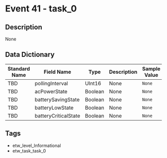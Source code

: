 # Event 41 - task_0

## Description
None

## Data Dictionary
|Standard Name|Field Name|Type|Description|Sample Value|
|---|---|---|---|---|
|TBD|pollingInterval|UInt16|None|`None`|
|TBD|acPowerState|Boolean|None|`None`|
|TBD|batterySavingState|Boolean|None|`None`|
|TBD|batteryLowState|Boolean|None|`None`|
|TBD|batteryCriticalState|Boolean|None|`None`|

## Tags
* etw_level_Informational
* etw_task_task_0
